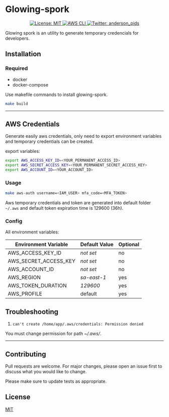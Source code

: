 # Glowing-spork

<p align="center">
    <a href="https://github.com/anderson-pids/glowing-spork/blob/main/LICENSE">
        <img alt="License: MIT" src="https://img.shields.io/badge/license-MIT-yellow.svg" target="_blank" />
  </a>
  <a href="https://aws.amazon.com/cli/">
        <img alt="AWS CLI" src="https://img.shields.io/badge/AWS-CLI-red.svg" target="_blank" />
  </a>
  <a href="https://twitter.com/anderson_pids">
    <img alt="Twitter: anderson_pids" src="https://img.shields.io/twitter/follow/anderson_pids?style=social" target="_blank" />
  </a>
</p>

Glowing spork is an utility to generate temporary credencials for developers.

## Installation

### Required
- docker
- docker-compose

Use makefile commands to install glowing-spork.

```bash
make build
```
---

## AWS Credentials

Generate easily aws credentials, only need to export environment variables and temporary credentials can be created.

export variables:

```bash
export AWS_ACCESS_KEY_ID=<YOUR_PERMANENT_ACCESS_ID>
export AWS_SECRET_ACCESS_KEY=<YOUR_PERMANENT_SECRET_ACCESS_KEY>
export AWS_ACCOUNT_ID=<YOUR_ACCOUNT_ID>
```

### Usage

```bash
make aws-auth username=<IAM_USER> mfa_code=<MFA_TOKEN>
```

Aws temporary credentials and token are generated into default folder `~/.aws` and default token expiration time is 129600 (36h).

### Config

All environment variables:

| Environment Variable  | Default Value | Optional |
| ------------- | ------------- | ------------- |
| AWS_ACCESS_KEY_ID | _not set_ | no |
| AWS_SECRET_ACCESS_KEY | _not set_ | no |
| AWS_ACCOUNT_ID | _not set_ | no |
| AWS_REGION | _sa-east-1_ | yes |
| AWS_TOKEN_DURATION | _129600_ | yes |
| AWS_PROFILE | default | yes |


## Troubleshooting

1. `can't create /home/app/.aws/credentials: Permission denied`

You must change permission for path _~/.aws/_.

---

## Contributing
Pull requests are welcome. For major changes, please open an issue first to discuss what you would like to change.

Please make sure to update tests as appropriate.

## License
[MIT](https://choosealicense.com/licenses/mit/)